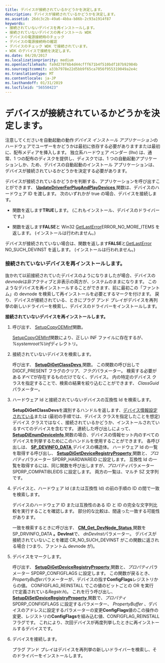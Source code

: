 ```yaml
---
title: デバイスが接続されているかどうかを決定します。
description: デバイスが接続されているかどうかを決定します。
ms.assetid: 26dc3c2b-49a6-4bba-b86b-2c93a1914f87
keywords:
- 接続されていないデバイスを再インストールします。
- 接続されていないデバイスの再インストール WDK
- デバイスの電源接続時のチェック
- デバイスの電源接続時の確認
- デバイスのチェック WDK で接続されています。
- WDK のデバイスで接続を決定します。
ms.date: 04/20/2017
ms.localizationpriority: medium
ms.openlocfilehash: fa9d278f6b4d44cfff671b4f510bdf187b92984b
ms.sourcegitcommit: a33b7978e22d5bb9f65ca7056f955319049a2e4c
ms.translationtype: MT
ms.contentlocale: ja-JP
ms.lasthandoff: 01/31/2019
ms.locfileid: "56550423"
---
```

# <a name="determining-whether-a-device-is-plugged-in"></a>デバイスが接続されているかどうかを決定します。


注意してくださいを自動起動の動作*デバイス インストール アプリケーション*のハードウェアでユーザーをかどうかは最初に依存する必要がありますまたは最初に、配布メディアを挿入します。 独立系ハードウェア ベンダー (Ihv) は、通常、1 つの配布のディスクを提供し、ディスクでは、1 つの自動起動アプリケーションしか、ため、デバイスの自動起動のインストール アプリケーションは、デバイスが接続されているかどうかを決定する必要があります。

デバイスが接続されているかどうかを判断する、アプリケーションを呼び出すことができます、 [ **UpdateDriverForPlugAndPlayDevices** ](https://msdn.microsoft.com/library/windows/hardware/ff553534)関数は、デバイスのハードウェア ID を渡します。 次のいずれかが true の場合、デバイスを接続します。

-   関数を返します**TRUE**します。 (これもインストール、デバイスのドライバーです。)

-   関数を返します**FALSE**と Win32 [GetLastError](https://go.microsoft.com/fwlink/p/?linkid=169416)ERROR_NO_MORE_ITEMS を返します。 (インストールは行われません。)

デバイスが接続されていない場合は、関数を返します**FALSE**と[GetLastError](https://go.microsoft.com/fwlink/p/?linkid=169416) NO_SUCH_DEVINST を返します。 (インストールは行われません。)

### <a name="reinstalling-an-unplugged-device"></a>接続されていないデバイスを再インストールします。

抜かれて以前接続されていたデバイスのようになりましたが場合、デバイスの*devnode*は非アクティブと非表示の両方が、システムのままになります。 このようなデバイスを再インストールすることができます、前に最初この「ファントム」の devnode を検索して再インストールを必要とするマークを付けます。 戻り、デバイスが接続されている、ときにプラグ アンド プレイがデバイスを再列挙の新しいドライバーを検索し、デバイスのドライバーをインストールします。

**接続されていないデバイスを再インストールします。**

1.  呼び出す、 [SetupCopyOEMInf](https://go.microsoft.com/fwlink/p/?linkid=98735)関数。

    [SetupCopyOEMInf](https://go.microsoft.com/fwlink/p/?linkid=194252)関数により、正しい INF ファイルに存在するが、 *%systemroot%\\inf*ディレクトリ。

2.  接続されていないデバイスを検索します。

    呼び出す、 [ **SetupDiGetClassDevs** ](https://msdn.microsoft.com/library/windows/hardware/ff551069)関数。 この関数の呼び出しで DIGCF_PRESENT フラグのクリア、*フラグ*パラメーター。 検索する必要がある*すべて*が存在するものだけでなく、デバイス。 内の特定のデバイス クラスを指定することで、検索の結果を絞り込むことができます、 *ClassGuid*パラメーター。

3.  ハードウェア Id と接続されていないデバイスの互換性 Id を検索します。

    **SetupDiGetClassDevs**を識別するハンドルを返します、[デバイス情報設定されている](device-information-sets.md)または (最初の手順では、デバイス クラスを指定したことを想定) デバイス クラスではなく、接続されているかどうか、インストールされているすべてのデバイスを含むです。 連続した呼び出しによって、 [ **SetupDiEnumDeviceInfo** ](https://msdn.microsoft.com/library/windows/hardware/ff551010)関数の場合、デバイスの情報セット内のすべてのデバイスを列挙するためにこのハンドルを使用することができます。 各呼び出しは、 [ **SP_DEVINFO_DATA** ](https://msdn.microsoft.com/library/windows/hardware/ff552344)デバイスの構造体。 ハードウェア Id の一覧を取得する呼び出し、 [ **SetupDiGetDeviceRegistryProperty** ](https://msdn.microsoft.com/library/windows/hardware/ff551967)関数と、*プロパティ*パラメーター SPDRP_HARDWAREID に設定します。 互換性 Id の一覧を取得するには、同じ関数を呼び出しますが、*プロパティ*パラメーター SPDRP_COMPATIBLEIDS に設定します。 両方の一覧は、マルチ SZ 文字列です。

4.  デバイスと、ハードウェア Id (または互換性 Id) の前の手順の ID の間で一致を検索します。

    デバイスのハードウェア ID または互換性のある ID と ID の完全な文字列比較を実行することを確認します。 部分的な比較は、間違った一致する可能性があります。

    一致を検索するときに呼び出す、 [ **CM_Get_DevNode_Status** ](https://msdn.microsoft.com/library/windows/hardware/ff538514)関数を SP_DRVINFO_DATA **。DevInst**で、 *dnDevInst*パラメーター。 デバイスが接続されていないことを確認 CR_NO_SUCH_DEVINST がこの関数に返される場合 (つまり、ファントム devnode が)。

5.  デバイスをマークします。

    呼び出す、 [ **SetupDiGetDeviceRegistryProperty** ](https://msdn.microsoft.com/library/windows/hardware/ff551967)関数と、*プロパティ*パラメーター SPDRP_CONFIGFLAGS に設定します。 この関数が戻るとき、 *PropertyBuffer*パラメーターが、デバイスの指す**ConfigFlags**レジストリからの値。 CONFIGFLAG_REINSTALL でこの値のビットごとの OR を実行 (で定義されている*Regstr.h*)。 これを行う呼び出し、 [ **SetupDiSetDeviceRegistryProperty** ](https://msdn.microsoft.com/library/windows/hardware/ff552169)関数で、*プロパティ*SPDRP_CONFIGFLAGS に設定するパラメーター、 *PropertyBuffer* 、デバイスのアドレスに設定するパラメーターの変更**ConfigFlags**値のこの操作の変更、レジストリの**ConfigFlags**を組み込む値、CONFIGFLAG_REINSTALL フラグです。 これにより、次回デバイスが再度列挙したときに再インストールするデバイスです。

6.  デバイスを接続します。

    プラグ アンド プレイはデバイスを再列挙の新しいドライバーを検索し、そのドライバーをインストールします。

 

 





